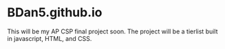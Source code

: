# BDan5.github.io

This will be my AP CSP final project soon. The project will be a tierlist built in javascript, HTML, and CSS.
